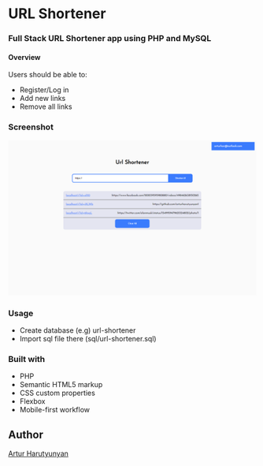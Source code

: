 # URL Shortener

### Full Stack URL Shortener app using PHP and MySQL

#### Overview

Users should be able to:

- Register/Log in
- Add new links
- Remove all links

### Screenshot

![](./assets/img/screenshot.png)

### Usage

- Create database (e.g) url-shortener
- Import sql file there (sql/url-shortener.sql)


### Built with

- PHP
- Semantic HTML5 markup
- CSS custom properties
- Flexbox
- Mobile-first workflow

## Author

[Artur Harutyunyan]('https://github.com/ArturHarutyunyan1')
